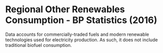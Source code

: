 # Regional Other Renewables Consumption - BP Statistics (2016)

Data accounts for commercially-traded fuels and modern renewable technologies used for electricity production. As such, it does not include traditional biofuel consumption.